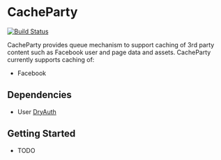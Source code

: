 # CacheParty

[![Build Status](https://semaphoreapp.com/api/v1/projects/7c89e140-a3cf-4287-a765-3cd8f29288e0/131014/shields_badge.png)](https://semaphoreapp.com/api/v1/projects/7c89e140-a3cf-4287-a765-3cd8f29288e0/131014/shields_badge.png)

CacheParty provides queue mechanism to support caching of 3rd party content such as Facebook user and page data and assets.
CacheParty currently supports caching of:

* Facebook

## Dependencies

* User [DryAuth](https://github.com/rjayroach/dry-auth)


## Getting Started

* TODO


